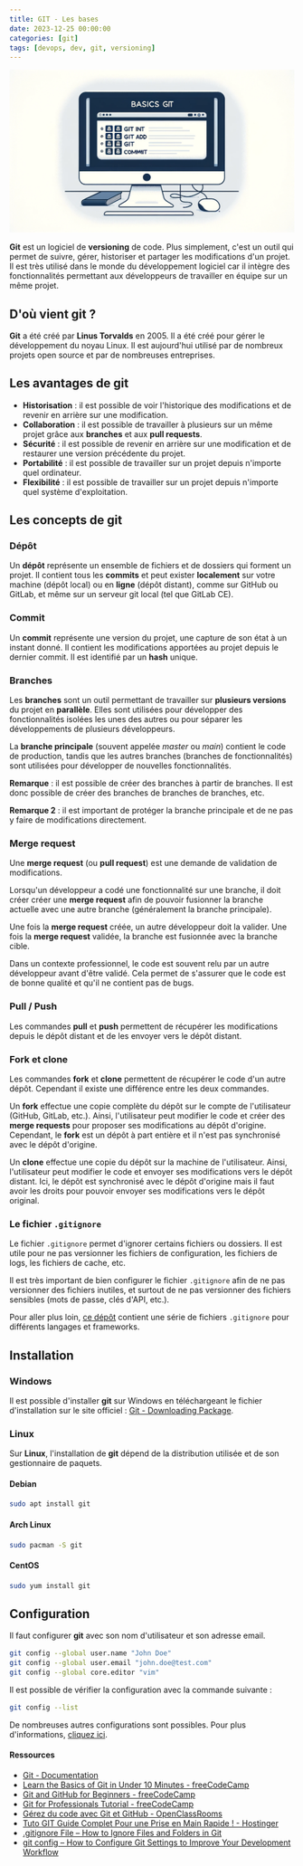 ```yaml
---
title: GIT - Les bases
date: 2023-12-25 00:00:00
categories: [git]
tags: [devops, dev, git, versioning]
---
```


![git basics](/assets/git_basics.png)

**Git** est un logiciel de **versioning** de code. Plus simplement, c'est un outil qui permet de suivre, gérer, historiser et partager les modifications d'un projet. Il est très utilisé dans le monde du développement logiciel car il intègre des fonctionnalités permettant aux développeurs de travailler en équipe sur un même projet.

## D'où vient **git** ?

**Git** a été créé par **Linus Torvalds** en 2005. Il a été créé pour gérer le développement du noyau Linux. Il est aujourd'hui utilisé par de nombreux projets open source et par de nombreuses entreprises.

## Les avantages de **git**

- **Historisation** : il est possible de voir l'historique des modifications et de revenir en arrière sur une modification.
- **Collaboration** : il est possible de travailler à plusieurs sur un même projet grâce aux **branches** et aux **pull requests**.
- **Sécurité** : il est possible de revenir en arrière sur une modification et de restaurer une version précédente du projet.
- **Portabilité** : il est possible de travailler sur un projet depuis n'importe quel ordinateur.
- **Flexibilité** : il est possible de travailler sur un projet depuis n'importe quel système d'exploitation.

## Les concepts de **git**

### Dépôt

Un **dépôt** représente un ensemble de fichiers et de dossiers qui forment un projet.  Il contient tous les **commits** et peut exister **localement** sur votre machine (dépôt local) ou en **ligne** (dépôt distant), comme sur GitHub ou GitLab, et même sur un serveur git local (tel que GitLab CE).

### Commit

Un **commit** représente une version du projet, une capture de son état à un instant donné. Il contient les modifications apportées au projet depuis le dernier commit. Il est identifié par un **hash** unique.

### Branches

Les **branches** sont un outil permettant de travailler sur **plusieurs versions** du projet en **parallèle**. Elles sont utilisées pour développer des fonctionnalités isolées les unes des autres ou pour séparer les développements de plusieurs développeurs.

La **branche principale** (souvent appelée *master* ou *main*) contient le code de production, tandis que les autres branches (branches de fonctionnalités) sont utilisées pour développer de nouvelles fonctionnalités.

**Remarque** : il est possible de créer des branches à partir de branches. Il est donc possible de créer des branches de branches de branches, etc.

**Remarque 2** : il est important de protéger la branche principale et de ne pas y faire de modifications directement. 

### Merge request

Une **merge request** (ou **pull request**) est une demande de validation de modifications.

Lorsqu'un développeur a codé une fonctionnalité sur une branche, il doit créer créer une **merge request** afin de pouvoir fusionner la branche actuelle avec une autre branche (généralement la branche principale). 

Une fois la **merge request** créée, un autre développeur doit la valider. Une fois la **merge request** validée, la branche est fusionnée avec la branche cible.

Dans un contexte professionnel, le code est souvent relu par un autre développeur avant d'être validé. Cela permet de s'assurer que le code est de bonne qualité et qu'il ne contient pas de bugs.

### Pull / Push

Les commandes **pull** et **push** permettent de récupérer les modifications depuis le dépôt distant et de les envoyer vers le dépôt distant.

### Fork et clone

Les commandes **fork** et **clone** permettent de récupérer le code d'un autre dépôt. Cependant il existe une différence entre les deux commandes.

Un **fork** effectue une copie complète du dépôt sur le compte de l'utilisateur (GitHub, GitLab, etc.). Ainsi, l'utilisateur peut modifier le code et créer des **merge requests** pour proposer ses modifications au dépôt d'origine. Cependant, le **fork** est un dépôt à part entière et il n'est pas synchronisé avec le dépôt d'origine.

Un **clone** effectue une copie du dépôt sur la machine de l'utilisateur. Ainsi, l'utilisateur peut modifier le code et envoyer ses modifications vers le dépôt distant. Ici, le dépôt est synchronisé avec le dépôt d'origine mais il faut avoir les droits pour pouvoir envoyer ses modifications vers le dépôt original.

### Le fichier `.gitignore`

Le fichier `.gitignore` permet d'ignorer certains fichiers ou dossiers. Il est utile pour ne pas versionner les fichiers de configuration, les fichiers de logs, les fichiers de cache, etc.

Il est très important de bien configurer le fichier `.gitignore` afin de ne pas versionner des fichiers inutiles, et surtout de ne pas versionner des fichiers sensibles (mots de passe, clés d'API, etc.).

Pour aller plus loin, [ce dépôt](https://github.com/github/gitignore) contient une série de fichiers `.gitignore` pour différents langages et frameworks.

## Installation

### Windows

Il est possible d'installer **git** sur Windows en téléchargeant le fichier d'installation sur le site officiel : [Git - Downloading Package](https://git-scm.com/download/win).

### Linux

Sur **Linux**, l'installation de **git** dépend de la distribution utilisée et de son gestionnaire de paquets.

#### Debian

```bash
sudo apt install git
```

#### Arch Linux

```bash
sudo pacman -S git
```

#### CentOS

```bash
sudo yum install git
```

## Configuration

Il faut configurer **git** avec son nom d'utilisateur et son adresse email.

```bash
git config --global user.name "John Doe"
git config --global user.email "john.doe@test.com"
git config --global core.editor "vim"
```

Il est possible de vérifier la configuration avec la commande suivante :

```bash
git config --list
```

De nombreuses autres configurations sont possibles. Pour plus d'informations, [cliquez ici](https://git-scm.com/book/en/v2/Customizing-Git-Git-Configuration).

#### Ressources

- [Git - Documentation](https://git-scm.com/doc)
- [Learn the Basics of Git in Under 10 Minutes - freeCodeCamp](https://www.freecodecamp.org/news/learn-the-basics-of-git-in-under-10-minutes-da548267cc91/)
- [Git and GitHub for Beginners - freeCodeCamp](https://www.youtube.com/watch?v=RGOj5yH7evk)
- [Git for Professionals Tutorial - freeCodeCamp](https://www.youtube.com/watch?v=Uszj_k0DGsg)
- [Gérez du code avec Git et GitHub - OpenClassRooms](https://openclassrooms.com/fr/courses/7162856-gerez-du-code-avec-git-et-github)
- [Tuto GIT Guide Complet Pour une Prise en Main Rapide ! - Hostinger](https://www.hostinger.fr/tutoriels/tuto-git)
- [.gitignore File – How to Ignore Files and Folders in Git](https://www.freecodecamp.org/news/gitignore-file-how-to-ignore-files-and-folders-in-git/)
- [git config – How to Configure Git Settings to Improve Your Development Workflow](https://www.freecodecamp.org/news/git-config-how-to-configure-git-settings/)